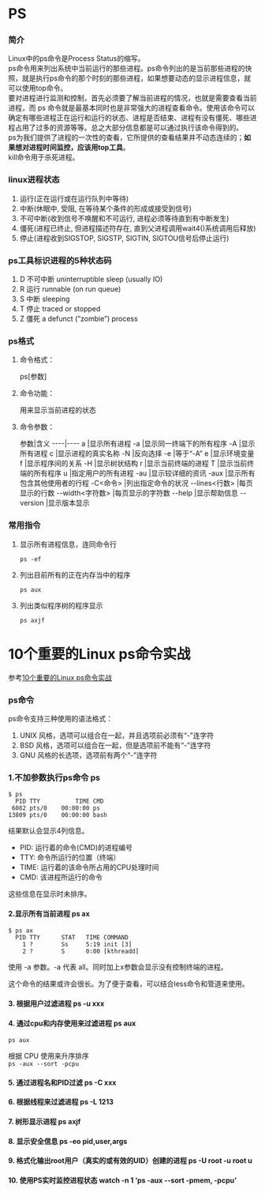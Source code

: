# PS

### 简介

Linux中的ps命令是Process Status的缩写。  
ps命令用来列出系统中当前运行的那些进程。ps命令列出的是当前那些进程的快照，就是执行ps命令的那个时刻的那些进程，如果想要动态的显示进程信息，就可以使用top命令。  
要对进程进行监测和控制，首先必须要了解当前进程的情况，也就是需要查看当前进程，而 ps 命令就是最基本同时也是非常强大的进程查看命令。使用该命令可以确定有哪些进程正在运行和运行的状态、进程是否结束、进程有没有僵死、哪些进程占用了过多的资源等等。总之大部分信息都是可以通过执行该命令得到的。  
ps为我们提供了进程的一次性的查看，它所提供的查看结果并不动态连续的；**如果想对进程时间监控，应该用top工具**。  
kill命令用于杀死进程。

### linux进程状态

1. 运行(正在运行或在运行队列中等待) 
2. 中断(休眠中, 受阻, 在等待某个条件的形成或接受到信号) 
3. 不可中断(收到信号不唤醒和不可运行, 进程必须等待直到有中断发生) 
4. 僵死(进程已终止, 但进程描述符存在, 直到父进程调用wait4()系统调用后释放) 
5. 停止(进程收到SIGSTOP, SIGSTP, SIGTIN, SIGTOU信号后停止运行) 

### ps工具标识进程的5种状态码

1. D 不可中断 uninterruptible sleep (usually IO) 
2. R 运行 runnable (on run queue) 
3. S 中断 sleeping 
4. T 停止 traced or stopped 
5. Z 僵死 a defunct (”zombie”) process 

### ps格式

1. 命令格式：  

   ps[参数]
  
2. 命令功能：  

   用来显示当前进程的状态  

3. 命令参数：

   参数|含义
----|----
a  |显示所有进程
-a |显示同一终端下的所有程序
-A |显示所有进程
c  |显示进程的真实名称
-N |反向选择
-e |等于“-A”
e  |显示环境变量
f  |显示程序间的关系
-H |显示树状结构
r  |显示当前终端的进程
T  |显示当前终端的所有程序
u  |指定用户的所有进程
-au |显示较详细的资讯
-aux |显示所有包含其他使用者的行程 
-C<命令> |列出指定命令的状况
--lines<行数> |每页显示的行数
--width<字符数> |每页显示的字符数
--help |显示帮助信息
--version |显示版本显示

### 常用指令

1. 显示所有进程信息，连同命令行

   `ps -ef`

2. 列出目前所有的正在内存当中的程序

   `ps aux`
 
3. 列出类似程序树的程序显示

   `ps axjf`
   
   
# 10个重要的Linux ps命令实战


参考[10个重要的Linux ps命令实战](https://linux.cn/article-4743-1.html)

### ps命令

ps命令支持三种使用的语法格式：  

1. UNIX 风格，选项可以组合在一起，并且选项前必须有“-”连字符
2. BSD 风格，选项可以组合在一起，但是选项前不能有“-”连字符
3. GNU 风格的长选项，选项前有两个“-”连字符

### 1.不加参数执行ps命令 ps

```
$ ps
  PID TTY          TIME CMD
 6082 pts/0    00:00:00 ps
13809 pts/0    00:00:00 bash
```
结果默认会显示4列信息。

- PID: 运行着的命令(CMD)的进程编号
- TTY: 命令所运行的位置（终端）
- TIME: 运行着的该命令所占用的CPU处理时间
- CMD: 该进程所运行的命令  

这些信息在显示时未排序。

#### 2.显示所有当前进程 ps ax

````
$ ps ax
  PID TTY      STAT   TIME COMMAND
    1 ?        Ss     5:19 init [3]
    2 ?        S      0:00 [kthreadd]
````

使用 -a 参数。-a 代表 all。同时加上x参数会显示没有控制终端的进程。  

这个命令的结果或许会很长。为了便于查看，可以结合less命令和管道来使用。

#### 3. 根据用户过滤进程 ps -u xxx

#### 4. 通过cpu和内存使用来过滤进程 ps aux

`ps aux`

根据 CPU 使用来升序排序  
`ps -aux --sort -pcpu`

#### 5. 通过进程名和PID过滤 ps -C xxx

#### 6. 根据线程来过滤进程 ps -L 1213

#### 7. 树形显示进程 ps axjf

#### 8. 显示安全信息 ps -eo pid,user,args

#### 9. 格式化输出root用户（真实的或有效的UID）创建的进程 ps -U root -u root u

#### 10. 使用PS实时监控进程状态 watch -n 1 ‘ps -aux --sort -pmem, -pcpu’






